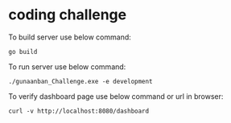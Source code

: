# coding challenge

To build server use below command:
```
go build
```

To run server use below command:
```
./gunaanban_Challenge.exe -e development
```

To verify dashboard page use below command or url in browser:
```
curl -v http://localhost:8080/dashboard
```